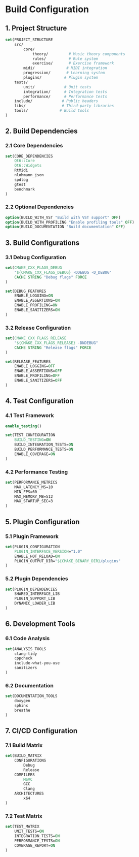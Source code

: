# Build Configuration

## 1. Project Structure
```cmake
set(PROJECT_STRUCTURE
	src/
		core/
			theory/         # Music theory components
			rules/          # Rule system
			exercise/       # Exercise framework
		midi/              # MIDI integration
		progression/       # Learning system
		plugins/          # Plugin system
	tests/
		unit/             # Unit tests
		integration/      # Integration tests
		performance/      # Performance tests
	include/             # Public headers
	libs/                # Third-party libraries
	tools/              # Build tools
)
```

## 2. Build Dependencies

### 2.1 Core Dependencies
```cmake
set(CORE_DEPENDENCIES
	Qt6::Core
	Qt6::Widgets
	RtMidi
	nlohmann_json
	spdlog
	gtest
	benchmark
)
```

### 2.2 Optional Dependencies
```cmake
option(BUILD_WITH_VST "Build with VST support" OFF)
option(BUILD_WITH_PROFILING "Enable profiling tools" OFF)
option(BUILD_DOCUMENTATION "Build documentation" OFF)
```

## 3. Build Configurations

### 3.1 Debug Configuration
```cmake
set(CMAKE_CXX_FLAGS_DEBUG
	"${CMAKE_CXX_FLAGS_DEBUG} -DDEBUG -D_DEBUG"
	CACHE STRING "Debug flags" FORCE
)

set(DEBUG_FEATURES
	ENABLE_LOGGING=ON
	ENABLE_ASSERTIONS=ON
	ENABLE_PROFILING=ON
	ENABLE_SANITIZERS=ON
)
```

### 3.2 Release Configuration
```cmake
set(CMAKE_CXX_FLAGS_RELEASE
	"${CMAKE_CXX_FLAGS_RELEASE} -DNDEBUG"
	CACHE STRING "Release flags" FORCE
)

set(RELEASE_FEATURES
	ENABLE_LOGGING=OFF
	ENABLE_ASSERTIONS=OFF
	ENABLE_PROFILING=OFF
	ENABLE_SANITIZERS=OFF
)
```

## 4. Test Configuration

### 4.1 Test Framework
```cmake
enable_testing()

set(TEST_CONFIGURATION
	BUILD_TESTING=ON
	BUILD_INTEGRATION_TESTS=ON
	BUILD_PERFORMANCE_TESTS=ON
	ENABLE_COVERAGE=ON
)
```

### 4.2 Performance Testing
```cmake
set(PERFORMANCE_METRICS
	MAX_LATENCY_MS=10
	MIN_FPS=60
	MAX_MEMORY_MB=512
	MAX_STARTUP_SEC=3
)
```

## 5. Plugin Configuration

### 5.1 Plugin Framework
```cmake
set(PLUGIN_CONFIGURATION
	PLUGIN_INTERFACE_VERSION="1.0"
	ENABLE_HOT_RELOAD=ON
	PLUGIN_OUTPUT_DIR="${CMAKE_BINARY_DIR}/plugins"
)
```

### 5.2 Plugin Dependencies
```cmake
set(PLUGIN_DEPENDENCIES
	SHARED_INTERFACE_LIB
	PLUGIN_SUPPORT_LIB
	DYNAMIC_LOADER_LIB
)
```

## 6. Development Tools

### 6.1 Code Analysis
```cmake
set(ANALYSIS_TOOLS
	clang-tidy
	cppcheck
	include-what-you-use
	sanitizers
)
```

### 6.2 Documentation
```cmake
set(DOCUMENTATION_TOOLS
	doxygen
	sphinx
	breathe
)
```

## 7. CI/CD Configuration

### 7.1 Build Matrix
```cmake
set(BUILD_MATRIX
	CONFIGURATIONS
		Debug
		Release
	COMPILERS
		MSVC
		GCC
		Clang
	ARCHITECTURES
		x64
)
```

### 7.2 Test Matrix
```cmake
set(TEST_MATRIX
	UNIT_TESTS=ON
	INTEGRATION_TESTS=ON
	PERFORMANCE_TESTS=ON
	COVERAGE_REPORT=ON
)
```